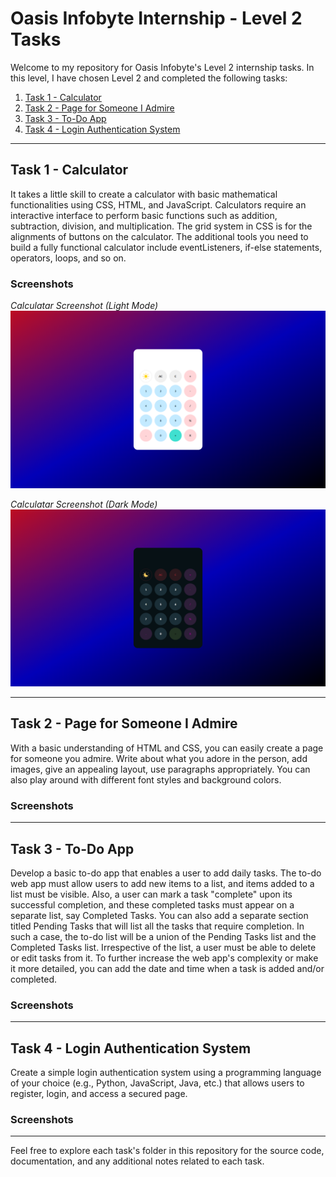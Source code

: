 # Oasis Infobyte Internship - Level 2 Tasks

Welcome to my repository for Oasis Infobyte's Level 2 internship tasks. In this level, I have chosen Level 2 and completed the following tasks:

1. [Task 1 - Calculator](https://github.com/patilmanas04/OIBSIP/tree/main/Level%202/TASK%201)
2. [Task 2 - Page for Someone I Admire](#https://github.com/patilmanas04/OIBSIP/tree/main/Level%202/TASK%202)
3. [Task 3 - To-Do App](https://github.com/patilmanas04/OIBSIP/tree/main/Level%202/TASK%203)
4. [Task 4 - Login Authentication System](https://github.com/patilmanas04/OIBSIP/tree/main/Level%202/TASK%204)

---

## Task 1 - Calculator

It takes a little skill to create a calculator with basic mathematical functionalities using CSS, HTML, and JavaScript. Calculators require an interactive interface to perform basic functions such as addition, subtraction, division, and multiplication. The grid system in CSS is for the alignments of buttons on the calculator. The additional tools you need to build a fully functional calculator include eventListeners, if-else statements, operators, loops, and so on.

### Screenshots

*Calculatar Screenshot (Light Mode)*
![Calculator Screenshot (Light Mode)](screenshots/task1ss1.png)

*Calculatar Screenshot (Dark Mode)*
![Calculator Screenshot (Dark Mode)](screenshots/task2ss2.png)

---

## Task 2 - Page for Someone I Admire

With a basic understanding of HTML and CSS, you can easily create a page for someone you admire. Write about what you adore in the person, add images, give an appealing layout, use paragraphs appropriately. You can also play around with different font styles and background colors.

### Screenshots

<!-- ![Admire Page Screenshot](task2_admire_page.png) -->

---

## Task 3 - To-Do App

Develop a basic to-do app that enables a user to add daily tasks. The to-do web app must allow users to add new items to a list, and items added to a list must be visible. Also, a user can mark a task "complete" upon its successful completion, and these completed tasks must appear on a separate list, say Completed Tasks. You can also add a separate section titled Pending Tasks that will list all the tasks that require completion. In such a case, the to-do list will be a union of the Pending Tasks list and the Completed Tasks list. Irrespective of the list, a user must be able to delete or edit tasks from it. To further increase the web app's complexity or make it more detailed, you can add the date and time when a task is added and/or completed.

### Screenshots

<!-- ![To-Do App Screenshot](task3_todo_app.png) -->

---

## Task 4 - Login Authentication System

Create a simple login authentication system using a programming language of your choice (e.g., Python, JavaScript, Java, etc.) that allows users to register, login, and access a secured page.

### Screenshots

<!-- ![Login Authentication Screenshot](task4_login_auth.png) -->

---

Feel free to explore each task's folder in this repository for the source code, documentation, and any additional notes related to each task.

